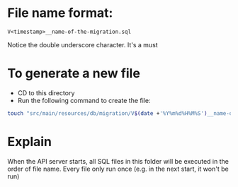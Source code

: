 # File name format:
```
V<timestamp>__name-of-the-migration.sql
```
Notice the double underscore character. It's a must

# To generate a new file 
* CD to this directory
* Run the following command to create the file:
```bash
touch "src/main/resources/db/migration/V$(date +'%Y%m%d%H%M%S')__name-of-the-migration.sql"
```

# Explain
When the API server starts, all SQL files in this folder will be executed in the order of file name. 
Every file only run once (e.g. in the next start, it won't be run)